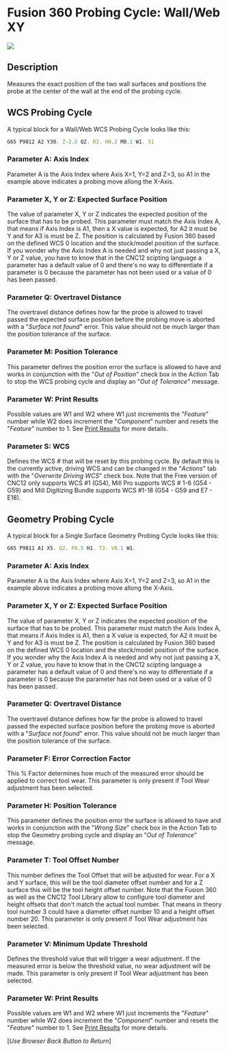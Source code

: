 # Fusion 360 Probing Cycle: Wall/Web XY 


![](/images/fp003.PNG)


## Description
Measures the exact position of the two wall surfaces and positions the probe at the center of the wall at the end of the probing cycle.


## WCS Probing Cycle
A typical block for a Wall/Web WCS Probing Cycle looks like this:

```javascript
G65 P9812 A2 Y30. Z-2.5 Q2. R3. H0.2 M0.1 W1. S1
```
### Parameter A: Axis Index
Parameter A is the Axis Index where Axis X=1, Y=2 and Z=3, so A1 in the example above indicates a probing move allong the X-Axis.

### Parameter X, Y or Z: Expected Surface Position 
The value of parameter X, Y or Z indicates the expected position of the surface that has to be probed. 
This parameter must match the Axis Index A, that means if Axis Index is A1, then a X value is expected, for A2 it must be Y and for A3 is must be Z.
The position is calculated by Fusion 360 based on the defined WCS 0 location and the stock/model position of the surface.
If you wonder why the Axis Index A is needed and why not just passing a X, Y or Z value, you have to know that in the CNC12 scipting language a parameter has a default value of 0 and there's no way to differentiate if a parameter is 0 because the parameter has not been used or a value of 0 has been passed.

### Parameter Q: Overtravel Distance
The overtravel distance defines how far the probe is allowed to travel passed the expected surface position before the probing move is aborted with a "*Surface not found*" error.
This value should not be much larger than the position tolerance of the surface.

### Parameter M: Position Tolerance
This parameter defines the position error the surface is allowed to have and works in conjunction with the "*Out of Position*" check box in the Action Tab to stop the WCS probing cycle and display an "*Out of Tolerance*" message.

### Parameter W: Print Results
Possible values are W1 and W2 where W1 just increments the "*Feature*" number while W2 does increment the "*Component*" number and resets the "*Feature*" number to 1.
See [Print Results](ProbePrintResults.md) for more details.

### Parameter S: WCS #
Defines the WCS # that will be reset by this probing cycle. 
By default this is the currently active, driving WCS and can be changed in the "*Actions*" tab with the "*Overwrite Driving WCS*" check box. 
Note that the Free version of CNC12 only supports WCS #1 (G54), Mill Pro supports WCS # 1-6 (G54 - G59) and Mill Digitizing Bundle supports WCS #1-18 (G54 - G59 and E7 - E18).

## Geometry Probing Cycle
A typical block for a Single Surface Geometry Probing Cycle looks like this:

```javascript
G65 P9811 A1 X5. Q2. F0.5 H1. T3. V0.1 W1.
```
### Parameter A: Axis Index
Parameter A is the Axis Index where Axis X=1, Y=2 and Z=3, so A1 in the example above indicates a probing move allong the X-Axis.

### Parameter X, Y or Z: Expected Surface Position 
The value of parameter X, Y or Z indicates the expected position of the surface that has to be probed. 
This parameter must match the Axis Index A, that means if Axis Index is A1, then a X value is expected, for A2 it must be Y and for A3 is must be Z.
The position is calculated by Fusion 360 based on the defined WCS 0 location and the stock/model position of the surface.
If you wonder why the Axis Index A is needed and why not just passing a X, Y or Z value, you have to know that in the CNC12 scipting language a parameter has a default value of 0 and there's no way to differentiate if a parameter is 0 because the parameter has not been used or a value of 0 has been passed.

### Parameter Q: Overtravel Distance
The overtravel distance defines how far the probe is allowed to travel passed the expected surface position before the probing move is aborted with a "*Surface not found*" error.
This value should not be much larger than the position tolerance of the surface.

### Parameter F: Error Correction Factor
This % Factor determines how much of the measured error should be applied to correct tool wear.
This parameter is only present if Tool Wear adjustment has been selected.

### Parameter H: Position Tolerance
This parameter defines the position error the surface is allowed to have and works in conjunction with the "*Wrong Size*" check box in the Action Tab to stop the Geometry probing cycle and display an "*Out of Tolerance*" message.

### Parameter T: Tool Offset Number
This number defines the Tool Offset that will be adjusted for wear. For a X and Y surface, this will be the tool diameter offset number and for a Z surface this will be the tool height offset number.
Note that the Fusion 360 as well as the CNC12 Tool Library allow to configure tool diameter and height offsets that don't match the actual tool number. 
That means in theory tool number 3 could have a diameter offset number 10 and a height offset number 20.
This parameter is only present if Tool Wear adjustment has been selected.

### Parameter V: Minimum Update Threshold
Defines the threshold value that will trigger a wear adjustment. If the measured error is below the threshold value, no wear adjustment will be made.
This parameter is only present if Tool Wear adjustment has been selected.

### Parameter W: Print Results
Possible values are W1 and W2 where W1 just increments the "*Feature*" number while W2 does increment the "*Component*" number and resets the "*Feature*" number to 1.
See [Print Results](ProbePrintResults.md) for more details.



[*Use Browser Back Button to Return*]
